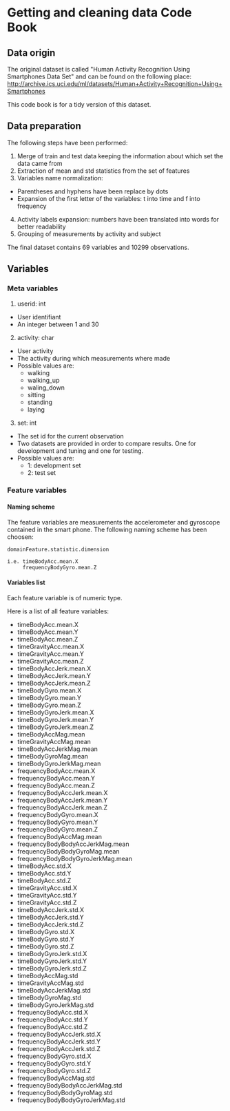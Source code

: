 # Getting and cleaning data Code Book
## Data origin
The original dataset is called "Human Activity Recognition Using Smartphones Data Set" and can be found on the following place: http://archive.ics.uci.edu/ml/datasets/Human+Activity+Recognition+Using+Smartphones

This code book is for a tidy version of this dataset.

## Data preparation
The following steps have been performed:
1. Merge of train and test data keeping the information about which set the data came from
2. Extraction of mean and std statistics from the set of features
3. Variables name normalization: 
  - Parentheses and hyphens have been replace by dots
  - Expansion of the first letter of the variables: t into time and f into frequency
4. Activity labels expansion: numbers have been translated into words for better readability
5. Grouping of measurements by activity and subject

The final dataset contains 69 variables and 10299 observations.

## Variables
### Meta variables
1. userid: int
  - User identifiant
  - An integer between 1 and 30

2. activity: char
  - User activity 
  - The activity during which measurements where made
  - Possible values are:
    - walking
    - walking_up
    - waling_down
    - sitting
    - standing
    - laying

3. set: int
  - The set id for the current observation
  - Two datasets are provided in order to compare results. One for development and tuning and one for testing.
  - Possible values are:
    - 1: development set
    - 2: test set

### Feature variables
#### Naming scheme
The feature variables are measurements the accelerometer and gyroscope contained in the smart phone.
The following naming scheme has been choosen:

```
domainFeature.statistic.dimension

i.e. timeBodyAcc.mean.X
     frequencyBodyGyro.mean.Z
```

#### Variables list
Each feature variable is of numeric type.

Here is a list of all feature variables:

- timeBodyAcc.mean.X
- timeBodyAcc.mean.Y
- timeBodyAcc.mean.Z
- timeGravityAcc.mean.X
- timeGravityAcc.mean.Y
- timeGravityAcc.mean.Z
- timeBodyAccJerk.mean.X
- timeBodyAccJerk.mean.Y
- timeBodyAccJerk.mean.Z
- timeBodyGyro.mean.X
- timeBodyGyro.mean.Y
- timeBodyGyro.mean.Z
- timeBodyGyroJerk.mean.X
- timeBodyGyroJerk.mean.Y
- timeBodyGyroJerk.mean.Z
- timeBodyAccMag.mean
- timeGravityAccMag.mean
- timeBodyAccJerkMag.mean
- timeBodyGyroMag.mean
- timeBodyGyroJerkMag.mean
- frequencyBodyAcc.mean.X
- frequencyBodyAcc.mean.Y
- frequencyBodyAcc.mean.Z
- frequencyBodyAccJerk.mean.X
- frequencyBodyAccJerk.mean.Y
- frequencyBodyAccJerk.mean.Z
- frequencyBodyGyro.mean.X
- frequencyBodyGyro.mean.Y
- frequencyBodyGyro.mean.Z
- frequencyBodyAccMag.mean
- frequencyBodyBodyAccJerkMag.mean
- frequencyBodyBodyGyroMag.mean
- frequencyBodyBodyGyroJerkMag.mean
- timeBodyAcc.std.X
- timeBodyAcc.std.Y
- timeBodyAcc.std.Z
- timeGravityAcc.std.X
- timeGravityAcc.std.Y
- timeGravityAcc.std.Z
- timeBodyAccJerk.std.X
- timeBodyAccJerk.std.Y
- timeBodyAccJerk.std.Z
- timeBodyGyro.std.X
- timeBodyGyro.std.Y
- timeBodyGyro.std.Z
- timeBodyGyroJerk.std.X
- timeBodyGyroJerk.std.Y
- timeBodyGyroJerk.std.Z
- timeBodyAccMag.std
- timeGravityAccMag.std
- timeBodyAccJerkMag.std
- timeBodyGyroMag.std
- timeBodyGyroJerkMag.std
- frequencyBodyAcc.std.X
- frequencyBodyAcc.std.Y
- frequencyBodyAcc.std.Z
- frequencyBodyAccJerk.std.X
- frequencyBodyAccJerk.std.Y
- frequencyBodyAccJerk.std.Z
- frequencyBodyGyro.std.X
- frequencyBodyGyro.std.Y
- frequencyBodyGyro.std.Z
- frequencyBodyAccMag.std
- frequencyBodyBodyAccJerkMag.std
- frequencyBodyBodyGyroMag.std
- frequencyBodyBodyGyroJerkMag.std
